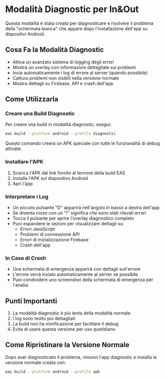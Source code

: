 # Modalità Diagnostic per In&Out

Questa modalità è stata creata per diagnosticare e risolvere il problema della "schermata bianca" che appare dopo l'installazione dell'app su dispositivi Android.

## Cosa Fa la Modalità Diagnostic

- Attiva un avanzato sistema di logging degli errori
- Mostra un overlay con informazioni dettagliate sui problemi
- Invia automaticamente i log di errore al server (quando possibile)
- Cattura problemi non visibili nella versione normale
- Mostra dettagli su Firebase, API e crash dell'app

## Come Utilizzarla

### Creare una Build Diagnostic

Per creare una build in modalità diagnostic, esegui:

```bash
eas build --platform android --profile diagnostic
```

Questo comando creerà un APK speciale con tutte le funzionalità di debug attivate.

### Installare l'APK

1. Scarica l'APK dal link fornito al termine della build EAS
2. Installa l'APK sul dispositivo Android
3. Apri l'app

### Interpretare i Log

- Un piccolo pulsante "D" apparirà nell'angolo in basso a destra dell'app
- Se diventa rosso con un "!" significa che sono stati rilevati errori
- Tocca il pulsante per aprire l'overlay diagnostico completo
- Puoi espandere le sezioni per visualizzare dettagli su:
  - Errori JavaScript
  - Problemi di connessione API
  - Errori di inizializzazione Firebase
  - Crash dell'app

### In Caso di Crash

- Una schermata di emergenza apparirà con dettagli sull'errore
- L'errore verrà inviato automaticamente al server se possibile
- Puoi condividere uno screenshot della schermata di emergenza per l'analisi

## Punti Importanti

1. La modalità diagnostic è più lenta della modalità normale
2. I log sono molto più dettagliati
3. La build non ha minificazione per facilitare il debug
4. Evita di usare questa versione per uso quotidiano

## Come Ripristinare la Versione Normale

Dopo aver diagnosticato il problema, rimuovi l'app diagnostic e installa la versione normale creata con:

```bash
eas build --platform android --profile apk
``` 